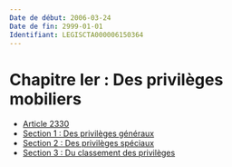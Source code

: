 ```yaml
---
Date de début: 2006-03-24
Date de fin: 2999-01-01
Identifiant: LEGISCTA000006150364
---
```


<h1>Chapitre Ier : Des privilèges mobiliers</h1>

- [Article 2330](article_2330.md)
- [Section 1 : Des privilèges généraux](section_1/README.md)
- [Section 2 : Des privilèges spéciaux](section_2/README.md)
- [Section 3 : Du classement des privilèges](section_3/README.md)

